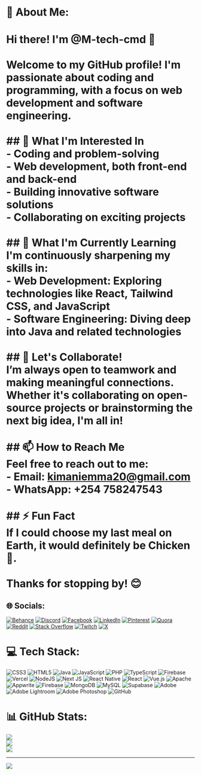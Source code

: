 # 💫 About Me:
# Hi there! I'm @M-tech-cmd 👋<br><br>Welcome to my GitHub profile! I'm passionate about coding and programming, with a focus on web development and software engineering.<br><br>## 👀 What I'm Interested In<br>- Coding and problem-solving<br>- Web development, both front-end and back-end<br>- Building innovative software solutions<br>- Collaborating on exciting projects<br><br>## 🌱 What I'm Currently Learning<br>I'm continuously sharpening my skills in:<br>- **Web Development**: Exploring technologies like React, Tailwind CSS, and JavaScript<br>- **Software Engineering**: Diving deep into Java and related technologies<br><br>## 💼 Let's Collaborate!<br>I’m always open to teamwork and making meaningful connections. Whether it's collaborating on open-source projects or brainstorming the next big idea, I'm all in!<br><br>## 📫 How to Reach Me<br>Feel free to reach out to me:<br>- **Email**: [kimaniemma20@gmail.com](mailto:kimaniemma20@gmail.com)<br>- **WhatsApp**: +254 758247543<br><br>## ⚡ Fun Fact<br>If I could choose my last meal on Earth, it would definitely be Chicken 🍗.<br><br>Thanks for stopping by! 😊


## 🌐 Socials:
[![Behance](https://img.shields.io/badge/Behance-1769ff?logo=behance&logoColor=white)](https://behance.net/M-tech-cmd) [![Discord](https://img.shields.io/badge/Discord-%237289DA.svg?logo=discord&logoColor=white)](https://discord.gg/M-tech-cmd) [![Facebook](https://img.shields.io/badge/Facebook-%231877F2.svg?logo=Facebook&logoColor=white)](https://facebook.com/M-tech-cmd) [![LinkedIn](https://img.shields.io/badge/LinkedIn-%230077B5.svg?logo=linkedin&logoColor=white)](https://linkedin.com/in/M-tech-cmd) [![Pinterest](https://img.shields.io/badge/Pinterest-%23E60023.svg?logo=Pinterest&logoColor=white)](https://pinterest.com/M-tech-cmd) [![Quora](https://img.shields.io/badge/Quora-%23B92B27.svg?logo=Quora&logoColor=white)](https://quora.com/profile/M-tech-cmd) [![Reddit](https://img.shields.io/badge/Reddit-%23FF4500.svg?logo=Reddit&logoColor=white)](https://reddit.com/user/M-tech-cmd) [![Stack Overflow](https://img.shields.io/badge/-Stackoverflow-FE7A16?logo=stack-overflow&logoColor=white)](https://stackoverflow.com/users/M-tech-cmd) [![Twitch](https://img.shields.io/badge/Twitch-%239146FF.svg?logo=Twitch&logoColor=white)](https://twitch.tv/M-tech-cmd) [![X](https://img.shields.io/badge/X-black.svg?logo=X&logoColor=white)](https://x.com/M-tech-cmd) 

# 💻 Tech Stack:
![CSS3](https://img.shields.io/badge/css3-%231572B6.svg?style=for-the-badge&logo=css3&logoColor=white) ![HTML5](https://img.shields.io/badge/html5-%23E34F26.svg?style=for-the-badge&logo=html5&logoColor=white) ![Java](https://img.shields.io/badge/java-%23ED8B00.svg?style=for-the-badge&logo=openjdk&logoColor=white) ![JavaScript](https://img.shields.io/badge/javascript-%23323330.svg?style=for-the-badge&logo=javascript&logoColor=%23F7DF1E) ![PHP](https://img.shields.io/badge/php-%23777BB4.svg?style=for-the-badge&logo=php&logoColor=white) ![TypeScript](https://img.shields.io/badge/typescript-%23007ACC.svg?style=for-the-badge&logo=typescript&logoColor=white) ![Firebase](https://img.shields.io/badge/firebase-%23039BE5.svg?style=for-the-badge&logo=firebase) ![Vercel](https://img.shields.io/badge/vercel-%23000000.svg?style=for-the-badge&logo=vercel&logoColor=white) ![NodeJS](https://img.shields.io/badge/node.js-6DA55F?style=for-the-badge&logo=node.js&logoColor=white) ![Next JS](https://img.shields.io/badge/Next-black?style=for-the-badge&logo=next.js&logoColor=white) ![React Native](https://img.shields.io/badge/react_native-%2320232a.svg?style=for-the-badge&logo=react&logoColor=%2361DAFB) ![React](https://img.shields.io/badge/react-%2320232a.svg?style=for-the-badge&logo=react&logoColor=%2361DAFB) ![Vue.js](https://img.shields.io/badge/vue.js-%2335495e.svg?style=for-the-badge&logo=vuedotjs&logoColor=%234FC08D) ![Apache](https://img.shields.io/badge/apache-%23D42029.svg?style=for-the-badge&logo=apache&logoColor=white) ![Appwrite](https://img.shields.io/badge/Appwrite-%23FD366E.svg?style=for-the-badge&logo=appwrite&logoColor=white) ![Firebase](https://img.shields.io/badge/firebase-a08021?style=for-the-badge&logo=firebase&logoColor=ffcd34) ![MongoDB](https://img.shields.io/badge/MongoDB-%234ea94b.svg?style=for-the-badge&logo=mongodb&logoColor=white) ![MySQL](https://img.shields.io/badge/mysql-4479A1.svg?style=for-the-badge&logo=mysql&logoColor=white) ![Supabase](https://img.shields.io/badge/Supabase-3ECF8E?style=for-the-badge&logo=supabase&logoColor=white) ![Adobe](https://img.shields.io/badge/adobe-%23FF0000.svg?style=for-the-badge&logo=adobe&logoColor=white) ![Adobe Lightroom](https://img.shields.io/badge/Adobe%20Lightroom-31A8FF.svg?style=for-the-badge&logo=Adobe%20Lightroom&logoColor=white) ![Adobe Photoshop](https://img.shields.io/badge/adobe%20photoshop-%2331A8FF.svg?style=for-the-badge&logo=adobe%20photoshop&logoColor=white) ![GitHub](https://img.shields.io/badge/github-%23121011.svg?style=for-the-badge&logo=github&logoColor=white)
# 📊 GitHub Stats:
![](https://github-readme-stats.vercel.app/api?username=M-tech-cmd&theme=radical&hide_border=false&include_all_commits=false&count_private=false)<br/>
![](https://github-readme-streak-stats.herokuapp.com/?user=M-tech-cmd&theme=radical&hide_border=false)<br/>
![](https://github-readme-stats.vercel.app/api/top-langs/?username=M-tech-cmd&theme=radical&hide_border=false&include_all_commits=false&count_private=false&layout=compact)

---
[![](https://visitcount.itsvg.in/api?id=M-tech-cmd&icon=0&color=0)](https://visitcount.itsvg.in)

<!-- Proudly created with GPRM ( https://gprm.itsvg.in ) -->
